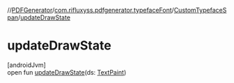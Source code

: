 //[PDFGenerator](../../../index.md)/[com.rifluxyss.pdfgenerator.typefaceFont](../index.md)/[CustomTypefaceSpan](index.md)/[updateDrawState](update-draw-state.md)

# updateDrawState

[androidJvm]\
open fun [updateDrawState](update-draw-state.md)(ds: [TextPaint](https://developer.android.com/reference/kotlin/android/text/TextPaint.html))
